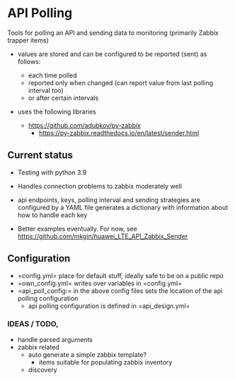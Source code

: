 # API Polling

Tools for polling an API and sending data to monitoring (primarily Zabbix trapper items)

* values are stored and can be configured to be reported (sent) as follows:
    * each time polled
    * reported only when changed  (can report value from last polling interval too)
    * or after certain intervals

* uses the following libraries
	* https://github.com/adubkov/py-zabbix
        * https://py-zabbix.readthedocs.io/en/latest/sender.html

## Current status

* Testing with python 3.9

* Handles connection problems to zabbix moderately well
* api endpoints, keys, polling interval and sending strategies are configured by a YAML
  file generates a dictionary with information about how to handle each key

* Better examples eventually. For now, see https://github.com/mkgin/huawei_LTE_API_Zabbix_Sender

## Configuration

* =config.yml= place for default stuff, ideally safe to be on a public repo
* =own_config.yml= writes over variables in =config.yml=
* =api_poll_config:= in the above config files sets the location of the api polling configuration
  * api polling configuration is defined in =api_design.yml=


### IDEAS / TODO,
- handle parsed arguments
- zabbix related
  - auto generate a simple zabbix template?
    - items suitable for populating zabbix inventory
  - discovery
